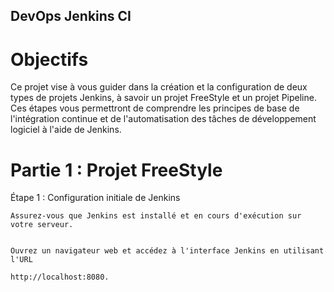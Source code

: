 ##   DevOps Jenkins CI

# Objectifs

Ce projet vise à vous guider dans la création et la configuration de deux types de projets Jenkins, à savoir un projet FreeStyle et un projet Pipeline. Ces étapes vous permettront de comprendre les principes de base de l'intégration continue et de l'automatisation des tâches de développement logiciel à l'aide de Jenkins.


# Partie 1 : Projet FreeStyle


  Étape 1 : Configuration initiale de Jenkins



    Assurez-vous que Jenkins est installé et en cours d'exécution sur votre serveur.

    
    Ouvrez un navigateur web et accédez à l'interface Jenkins en utilisant l'URL 
    
    http://localhost:8080.

